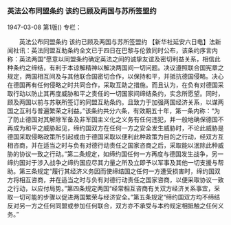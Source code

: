 ### 英法公布同盟条约  该约已顾及两国与苏所签盟约

1947-03-08
第1版()
专栏：

　　英法公布同盟条约
    该约已顾及两国与苏所签盟约
    【新华社延安六日电】法新闻社讯：英法同盟互助条约全文已于四日在巴黎与伦敦同时公布，该条约序言内称：英法两国“愿意以同盟条约确定英法之间的诚挚友谊及密切利益关系，相信此种条约之缔结，有利于本谅解精神以解决两国间一切问题。决议遵照联合国宪章之规定，两国相互间及与其他联合国密切合作，以保持和平，并抵抗德国侵略。决心在德国再有任何侵略之时共同合作，采取互助之措施。而且认为，在负有对德国采取行动以防止其再度威胁和平之责任的一切国家间缔结条约，实念所愿望。同时，顾及两国以前与苏联所签订的同盟互助条约。且致力于加强两国经济关系，以谋两国之互利与普遍繁荣之利益。”该条约共分六条，有效期五十年，第一条内称：“为了防止德国对其解除军备及非军国主义化之义务有任何违犯，并一般地确保德国不再成为和平之威胁起见，缔约国双方在任何一方之安全发生威胁时，不论此威胁是德国采取侵略政策所引起或由于德国采取以便利此种政策为目的之行动，经双方互相咨商，并在适当之时与负有对德行动责任之国家咨商之后，采取能以泯除此种威胁的协议一致之行动。”第二条规定，如缔约国任何一方再度与德国发生战争，另一缔约国对于涉入战争之缔约国应尽其力量之所及立即予以军事及其他一切支援与帮助。第三条规定“履行其经济义务因而使缔结国之任何一方遭受损害时，缔约国双方将相互咨商，并在适当之时与负有对德行动责任之国家咨商，以便采取协议一致之行动，以应付局势。”第四条规定两国“经常相互咨商有关双方经济关系事宜，采取一切可能的步骤以促进两国繁荣与经济安全。”第五条规定“缔约国双方均不缔结反对另一方之任何同盟或参加任何联合，双方亦不承受与本约规定相抵触之任何义务。”
